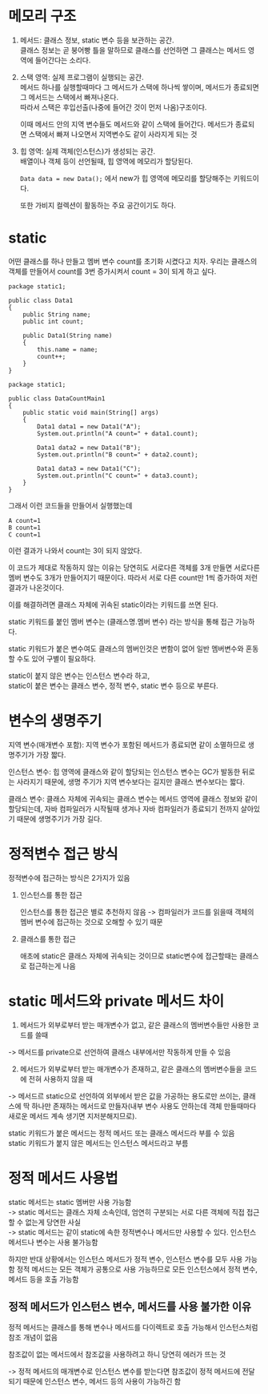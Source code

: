 # 메모리 구조
1. 메서드: 클래스 정보, static 변수 등을 보관하는 공간. <br>
   클래스 정보는 곧 붕어빵 틀을 말하므로 클래스를 선언하면 그 클래스는 메서드 영역에 들어간다는 소리다.

2. 스택 영역: 실제 프로그램이 실행되는 공간.<br>
   메서드 하나를 실행할때마다 그 메서드가 스택에 하나씩 쌓이며, 메서드가 종료되면 그 메서드는 스택에서 빠져나온다. <br>
   따라서 스택은 후입선출(나중에 들어간 것이 먼저 나옴)구조이다.

   이때 메서드 안의 지역 변수들도 메서드와 같이 스택에 들어간다. 메서드가 종료되면 스택에서 빠져 나오면서 지역변수도 같이 사라지게 되는 것

3. 힙 영역: 실제 객체(인스턴스)가 생성되는 공간.<br>
   배열이나 객체 등이 선언될때, 힙 영역에 메모리가 할당된다.<br>

    ``` Data data = new Data(); ``` 에서 new가 힙 영역에 메모리를 할당해주는 키워드이다.

    또한 가비지 컬렉션이 활동하는 주요 공간이기도 하다.

# static
어떤 클래스를 하나 만들고 멤버 변수 count를 초기화 시켰다고 치자. 우리는 클래스의 객체를 만들어서 count를 3번 증가시켜서 count = 3이 되게 하고 싶다.

```
package static1;

public class Data1 
{
    public String name;
    public int count;

    public Data1(String name) 
    {
        this.name = name;
        count++;
    }
}
```

```
package static1;

public class DataCountMain1 
{
    public static void main(String[] args) 
    {
        Data1 data1 = new Data1("A");
        System.out.println("A count=" + data1.count);

        Data1 data2 = new Data1("B");
        System.out.println("B count=" + data2.count);

        Data1 data3 = new Data1("C");
        System.out.println("C count=" + data3.count);
    }
}
```

그래서 이런 코드들을 만들어서 실행했는데 

```
A count=1
B count=1
C count=1
``` 
이런 결과가 나와서 count는 3이 되지 않았다.

이 코드가 제대로 작동하지 않는 이유는 당연히도 서로다른 객체를 3개 만들면 서로다른 멤버 변수도 3개가 만들어지기 때문이다. 따라서 서로 다른 count만 1씩 증가하여 저런 결과가 나온것이다.

이를 해결하려면 클래스 자체에 귀속된 static이라는 키워드를 쓰면 된다.

static 키워드를 붙인 멤버 변수는 (클래스명.멤버 변수) 라는 방식을 통해 접근 가능하다.

static 키워드가 붙은 변수여도 클래스의 멤버인것은 변함이 없어 일반 멤버변수와 혼동할 수도 있어 구별이 필요하다.

static이 붙지 않은 변수는 인스턴스 변수라 하고, <br>
static이 붙은 변수는 클래스 변수, 정적 변수, static 변수 등으로 부른다.


# 변수의 생명주기

지역 변수(매개변수 포함): 지역 변수가 포함된 메서드가 종료되면 같이 소멸하므로 생명주기가 가장 짧다.

인스턴스 변수: 힙 영역에 클래스와 같이 할당되는 인스턴스 변수는 GC가 발동한 뒤로는 사라지기 때문에, 생명 주기가 지역 변수보다는 길지만 클래스 변수보다는 짧다.

클래스 변수: 클래스 자체에 귀속되는 클래스 변수는 메서드 영역에 클래스 정보와 같이 할당되는데, 자바 컴파일러가 시작될때 생겨나 자바 컴파일러가 종료되기 전까지 살아있기 때문에 생명주기가 가장 길다.

# 정적변수 접근 방식
정적변수에 접근하는 방식은 2가지가 있음

1. 인스턴스를 통한 접근
   
   인스턴스를 통한 접근은 별로 추천하지 않음 -> 컴파일러가 코드를 읽을때 객체의 멤버 변수에 접근하는 것으로 오해할 수 있기 때문

2. 클래스를 통한 접근
   
   애초에 static은 클래스 자체에 귀속되는 것이므로 static변수에 접근할때는 클래스로 접근하는게 나음


# static 메서드와 private 메서드 차이

1. 메서드가 외부로부터 받는 매개변수가 없고, 같은 클래스의 멤버변수들만 사용한 코드를 쓸때

-> 메서드를 private으로 선언하여 클래스 내부에서만 작동하게 만들 수 있음

2. 메서드가 외부로부터 받는 매개변수가 존재하고, 같은 클래스의 멤버변수들을 코드에 전혀 사용하지 않을 때

-> 메서드르 static으로 선언하여 외부에서 받은 값을 가공하는 용도로만 쓰이는, 클래스에 딱 하나만 존재하는 메서드로 만들자(내부 변수 사용도 안하는데 객체 만들때마다 새로운 메서드 계속 생기면 지저분해지므로).

static 키워드가 붙은 메서드는 정적 메서드 또는 클래스 메서드라 부를 수 있음<br>
static 키워드가 붙지 않은 메서드는 인스턴스 메서드라고 부름


# 정적 메서드 사용법
static 메서드는 static 멤버만 사용 가능함<br>
-> static 메서드는 클래스 자체 소속인데, 엄연히 구분되는 서로 다른 객체에 직접 접근할 수 없는게 당연한 사실<br>
-> static 메서드는 같이 static에 속한 정적변수나 메서드만 사용할 수 있다. 인스턴스 메서드나 변수는 사용 불가능함

하지만 반대 상황에서는 인스턴스 메서드가 정적 변수, 인스턴스 변수를 모두 사용 가능함
정적 메서드는 모든 객체가 공통으로 사용 가능하므로 모든 인스턴스에서 정적 변수, 메서드 등을 호출 가능함


## 정적 메서드가 인스턴스 변수, 메서드를 사용 불가한 이유
정적 메서드는 클래스를 통해 변수나 메서드를 다이렉트로 호출 가능해서 인스턴스처럼 참조 개념이 없음

참조값이 없는 메서드에서 참조값을 사용하려고 하니 당연히 에러가 뜨는 것

-> 정적 메서드의 매개변수로 인스턴스 변수를 받는다면 참조값이 정적 메서드에 전달되기 때문에 인스턴스 변수, 메서드 등의 사용이 가능하긴 함